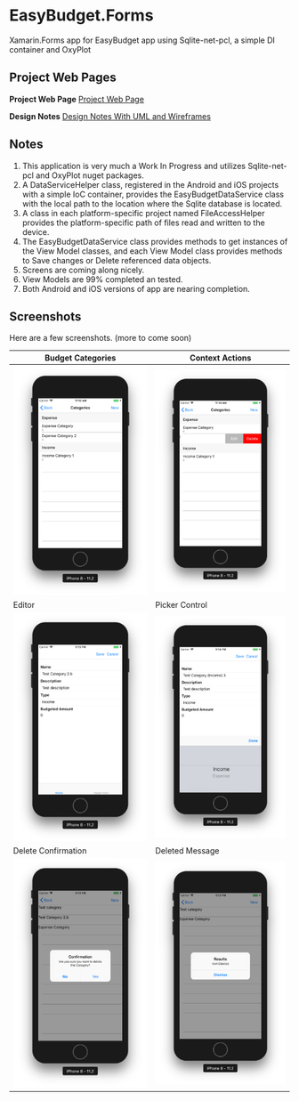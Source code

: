 # EasyBudget.Forms
Xamarin.Forms app for EasyBudget app using Sqlite-net-pcl, a simple DI container and OxyPlot

## Project Web Pages
**Project Web Page** [Project Web Page](http://www.crawfordnetsolutions.com/projects/easybudget-1-0-beta/)

**Design Notes** [Design Notes With UML and Wireframes](http://www.crawfordnetsolutions.com/projects/easybudget-1-0-beta/easybudget-design-notes-v1-0/)

## Notes
1) This application is very much a Work In Progress and utilizes Sqlite-net-pcl and OxyPlot nuget packages.
2) A DataServiceHelper class, registered in the Android and iOS projects with a simple IoC container, provides the EasyBudgetDataService class with the local path to the location where the Sqlite database is located. 
3) A class in each platform-specific project named FileAccessHelper provides the platform-specific path of files read and written to the device.
4) The EasyBudgetDataService class provides methods to get instances of the View Model classes, and each View Model class provides methods to Save changes or Delete referenced data objects.
5) Screens are coming along nicely. 
6) View Models are 99% completed an tested. 
7) Both Android and iOS versions of app are nearing completion.

## Screenshots
Here are a few screenshots. (more to come soon)

Budget Categories | Context Actions
--------|--------
![Categories](./images/budget_categories_listview.png) | ![Context](./images/budget_categories_listview_contextactions.png)
Editor | Picker Control
![Editor](./images/budget_category_editor.png) | ![Picker](./images/budget_category_edits_picker.png)
Delete Confirmation | Deleted Message
![Confirmation](./images/budget_category_delete_confirmation.png) | ![Message](./images/budget_category_deleted_message.png)

